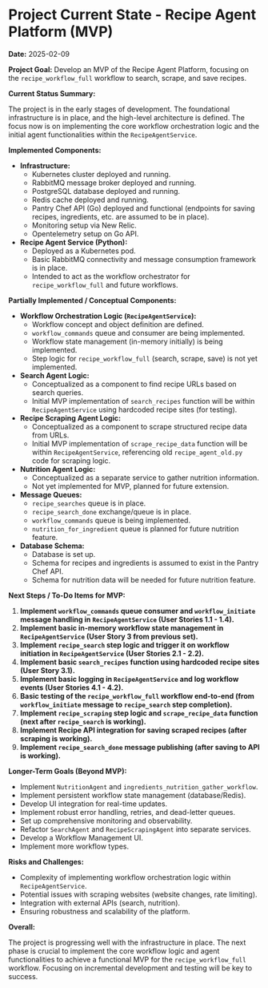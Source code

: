 # Project Current State - Recipe Agent Platform (MVP)

**Date:** 2025-02-09

**Project Goal:** Develop an MVP of the Recipe Agent Platform, focusing on the `recipe_workflow_full` workflow to search, scrape, and save recipes.

**Current Status Summary:**

The project is in the early stages of development.  The foundational infrastructure is in place, and the high-level architecture is defined.  The focus now is on implementing the core workflow orchestration logic and the initial agent functionalities within the `RecipeAgentService`.

**Implemented Components:**

*   **Infrastructure:**
    *   Kubernetes cluster deployed and running.
    *   RabbitMQ message broker deployed and running.
    *   PostgreSQL database deployed and running.
    *   Redis cache deployed and running.
    *   Pantry Chef API (Go) deployed and functional (endpoints for saving recipes, ingredients, etc. are assumed to be in place).
    *   Monitoring setup via New Relic.
    *   Opentelemetry setup on Go API.
*   **Recipe Agent Service (Python):**
    *   Deployed as a Kubernetes pod.
    *   Basic RabbitMQ connectivity and message consumption framework is in place.
    *   Intended to act as the workflow orchestrator for `recipe_workflow_full` and future workflows.

**Partially Implemented / Conceptual Components:**

*   **Workflow Orchestration Logic (`RecipeAgentService`):**
    *   Workflow concept and object definition are defined.
    *   `workflow_commands` queue and consumer are being implemented.
    *   Workflow state management (in-memory initially) is being implemented.
    *   Step logic for `recipe_workflow_full` (search, scrape, save) is not yet implemented.
*   **Search Agent Logic:**
    *   Conceptualized as a component to find recipe URLs based on search queries.
    *   Initial MVP implementation of `search_recipes` function will be within `RecipeAgentService` using hardcoded recipe sites (for testing).
*   **Recipe Scraping Agent Logic:**
    *   Conceptualized as a component to scrape structured recipe data from URLs.
    *   Initial MVP implementation of `scrape_recipe_data` function will be within `RecipeAgentService`, referencing old `recipe_agent_old.py` code for scraping logic.
*   **Nutrition Agent Logic:**
    *   Conceptualized as a separate service to gather nutrition information.
    *   Not yet implemented for MVP, planned for future extension.
*   **Message Queues:**
    *   `recipe_searches` queue is in place.
    *   `recipe_search_done` exchange/queue is in place.
    *   `workflow_commands` queue is being implemented.
    *   `nutrition_for_ingredient` queue is planned for future nutrition feature.
*   **Database Schema:**
    *   Database is set up.
    *   Schema for recipes and ingredients is assumed to exist in the Pantry Chef API.
    *   Schema for nutrition data will be needed for future nutrition feature.

**Next Steps / To-Do Items for MVP:**

1.  **Implement `workflow_commands` queue consumer and `workflow_initiate` message handling in `RecipeAgentService` (User Stories 1.1 - 1.4).**
2.  **Implement basic in-memory workflow state management in `RecipeAgentService` (User Story 3 from previous set).**
3.  **Implement `recipe_search` step logic and trigger it on workflow initiation in `RecipeAgentService` (User Stories 2.1 - 2.2).**
4.  **Implement basic `search_recipes` function using hardcoded recipe sites (User Story 3.1).**
5.  **Implement basic logging in `RecipeAgentService` and log workflow events (User Stories 4.1 - 4.2).**
6.  **Basic testing of the `recipe_workflow_full` workflow end-to-end (from `workflow_initiate` message to `recipe_search` step completion).**
7.  **Implement `recipe_scraping` step logic and `scrape_recipe_data` function (next after `recipe_search` is working).**
8.  **Implement Recipe API integration for saving scraped recipes (after scraping is working).**
9.  **Implement `recipe_search_done` message publishing (after saving to API is working).**

**Longer-Term Goals (Beyond MVP):**

*   Implement `NutritionAgent` and `ingredients_nutrition_gather_workflow`.
*   Implement persistent workflow state management (database/Redis).
*   Develop UI integration for real-time updates.
*   Implement robust error handling, retries, and dead-letter queues.
*   Set up comprehensive monitoring and observability.
*   Refactor `SearchAgent` and `RecipeScrapingAgent` into separate services.
*   Develop a Workflow Management UI.
*   Implement more workflow types.

**Risks and Challenges:**

*   Complexity of implementing workflow orchestration logic within `RecipeAgentService`.
*   Potential issues with scraping websites (website changes, rate limiting).
*   Integration with external APIs (search, nutrition).
*   Ensuring robustness and scalability of the platform.

**Overall:**

The project is progressing well with the infrastructure in place.  The next phase is crucial to implement the core workflow logic and agent functionalities to achieve a functional MVP for the `recipe_workflow_full` workflow.  Focusing on incremental development and testing will be key to success.
